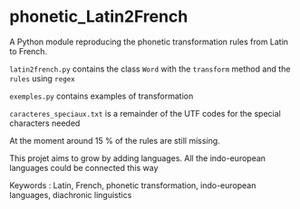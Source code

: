 # phonetic_Latin2French

A Python module reproducing the phonetic transformation rules from Latin to French.

`latin2french.py` contains the class `Word` with the `transform` method and the `rules` using `regex`

`exemples.py` contains examples of transformation

`caracteres_speciaux.txt` is a remainder of the UTF codes for the special characters needed

At the moment around 15 % of the rules are still missing. 

This projet aims to grow by adding languages. All the indo-european languages could be connected this way

Keywords : Latin, French, phonetic transformation, indo-european languages, diachronic linguistics
